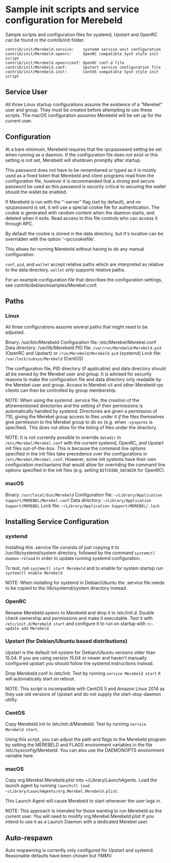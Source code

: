Sample init scripts and service configuration for Merebeld
==========================================================

Sample scripts and configuration files for systemd, Upstart and OpenRC
can be found in the contrib/init folder.

    contrib/init/Merebeld.service:    systemd service unit configuration
    contrib/init/Merebeld.openrc:     OpenRC compatible SysV style init script
    contrib/init/Merebeld.openrcconf: OpenRC conf.d file
    contrib/init/Merebeld.conf:       Upstart service configuration file
    contrib/init/Merebeld.init:       CentOS compatible SysV style init script

Service User
---------------------------------

All three Linux startup configurations assume the existence of a "Merebel" user
and group.  They must be created before attempting to use these scripts.
The macOS configuration assumes Merebeld will be set up for the current user.

Configuration
---------------------------------

At a bare minimum, Merebeld requires that the rpcpassword setting be set
when running as a daemon.  If the configuration file does not exist or this
setting is not set, Merebeld will shutdown promptly after startup.

This password does not have to be remembered or typed as it is mostly used
as a fixed token that Merebeld and client programs read from the configuration
file, however it is recommended that a strong and secure password be used
as this password is security critical to securing the wallet should the
wallet be enabled.

If Merebeld is run with the "-server" flag (set by default), and no rpcpassword is set,
it will use a special cookie file for authentication. The cookie is generated with random
content when the daemon starts, and deleted when it exits. Read access to this file
controls who can access it through RPC.

By default the cookie is stored in the data directory, but it's location can be overridden
with the option '-rpccookiefile'.

This allows for running Merebeld without having to do any manual configuration.

`conf`, `pid`, and `wallet` accept relative paths which are interpreted as
relative to the data directory. `wallet` *only* supports relative paths.

For an example configuration file that describes the configuration settings,
see contrib/debian/examples/Merebel.conf.

Paths
---------------------------------

### Linux

All three configurations assume several paths that might need to be adjusted.

Binary:              /usr/bin/Merebeld
Configuration file:  /etc/Merebel/Merebel.conf
Data directory:      /var/lib/Merebeld
PID file:            `/var/run/Merebeld/Merebeld.pid` (OpenRC and Upstart) or `/run/Merebeld/Merebeld.pid` (systemd)
Lock file:           `/var/lock/subsys/Merebeld` (CentOS)

The configuration file, PID directory (if applicable) and data directory
should all be owned by the Merebel user and group.  It is advised for security
reasons to make the configuration file and data directory only readable by the
Merebel user and group.  Access to Merebel-cli and other Merebeld rpc clients
can then be controlled by group membership.

NOTE: When using the systemd .service file, the creation of the aforementioned
directories and the setting of their permissions is automatically handled by
systemd. Directories are given a permission of 710, giving the Merebel group
access to files under it _if_ the files themselves give permission to the
Merebel group to do so (e.g. when `-sysperms` is specified). This does not allow
for the listing of files under the directory.

NOTE: It is not currently possible to override `datadir` in
`/etc/Merebel/Merebel.conf` with the current systemd, OpenRC, and Upstart init
files out-of-the-box. This is because the command line options specified in the
init files take precedence over the configurations in
`/etc/Merebel/Merebel.conf`. However, some init systems have their own
configuration mechanisms that would allow for overriding the command line
options specified in the init files (e.g. setting `BITCOIND_DATADIR` for
OpenRC).

### macOS

Binary:              `/usr/local/bin/Merebeld`
Configuration file:  `~/Library/Application Support/MEREBEL/Merebel.conf`
Data directory:      `~/Library/Application Support/MEREBEL`
Lock file:           `~/Library/Application Support/MEREBEL/.lock`

Installing Service Configuration
-----------------------------------

### systemd

Installing this .service file consists of just copying it to
/usr/lib/systemd/system directory, followed by the command
`systemctl daemon-reload` in order to update running systemd configuration.

To test, run `systemctl start Merebeld` and to enable for system startup run
`systemctl enable Merebeld`

NOTE: When installing for systemd in Debian/Ubuntu the .service file needs to be copied to the /lib/systemd/system directory instead.

### OpenRC

Rename Merebeld.openrc to Merebeld and drop it in /etc/init.d.  Double
check ownership and permissions and make it executable.  Test it with
`/etc/init.d/Merebeld start` and configure it to run on startup with
`rc-update add Merebeld`

### Upstart (for Debian/Ubuntu based distributions)

Upstart is the default init system for Debian/Ubuntu versions older than 15.04. If you are using version 15.04 or newer and haven't manually configured upstart you should follow the systemd instructions instead.

Drop Merebeld.conf in /etc/init.  Test by running `service Merebeld start`
it will automatically start on reboot.

NOTE: This script is incompatible with CentOS 5 and Amazon Linux 2014 as they
use old versions of Upstart and do not supply the start-stop-daemon utility.

### CentOS

Copy Merebeld.init to /etc/init.d/Merebeld. Test by running `service Merebeld start`.

Using this script, you can adjust the path and flags to the Merebeld program by
setting the MEREBELD and FLAGS environment variables in the file
/etc/sysconfig/Merebeld. You can also use the DAEMONOPTS environment variable here.

### macOS

Copy org.Merebel.Merebeld.plist into ~/Library/LaunchAgents. Load the launch agent by
running `launchctl load ~/Library/LaunchAgents/org.Merebel.Merebeld.plist`.

This Launch Agent will cause Merebeld to start whenever the user logs in.

NOTE: This approach is intended for those wanting to run Merebeld as the current user.
You will need to modify org.Merebel.Merebeld.plist if you intend to use it as a
Launch Daemon with a dedicated Merebel user.

Auto-respawn
-----------------------------------

Auto respawning is currently only configured for Upstart and systemd.
Reasonable defaults have been chosen but YMMV.
